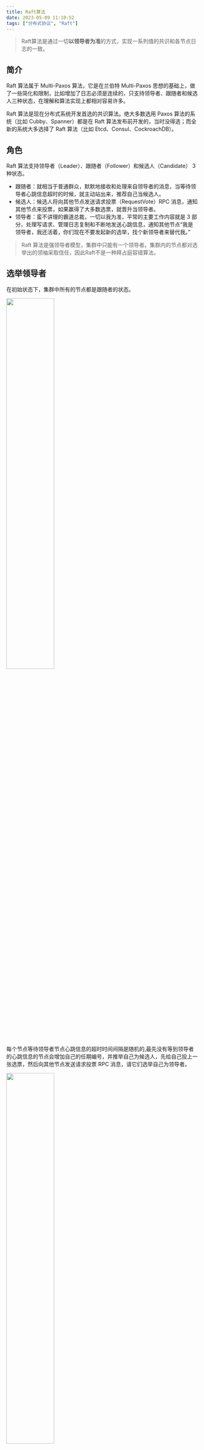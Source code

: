 ```yaml
---
title: Raft算法
date: 2023-05-09 11:10:52
tags: ["分布式协议", "Raft"]
---
```

> Raft算法是通过一切**以领导者为准**的方式，实现一系列值的共识和各节点日志的一致。

## 简介
Raft 算法属于 Multi-Paxos 算法，它是在兰伯特 Multi-Paxos 思想的基础上，做了一些简化和限制，比如增加了日志必须是连续的，只支持领导者、跟随者和候选人三种状态，在理解和算法实现上都相对容易许多。

Raft 算法是现在分布式系统开发首选的共识算法。绝大多数选用 Paxos 算法的系统（比如 Cubby、Spanner）都是在 Raft 算法发布前开发的，当时没得选；而全新的系统大多选择了 Raft 算法（比如 Etcd、Consul、CockroachDB）。

## 角色
Raft 算法支持领导者（Leader）、跟随者（Follower）和候选人（Candidate） 3 种状态。

* 跟随者：就相当于普通群众，默默地接收和处理来自领导者的消息，当等待领导者心跳信息超时的时候，就主动站出来，推荐自己当候选人。
* 候选人：候选人将向其他节点发送请求投票（RequestVote）RPC 消息，通知其他节点来投票，如果赢得了大多数选票，就晋升当领导者。
* 领导者：蛮不讲理的霸道总裁，一切以我为准，平常的主要工作内容就是 3 部分，处理写请求、管理日志复制和不断地发送心跳信息，通知其他节点“我是领导者，我还活着，你们现在不要发起新的选举，找个新领导者来替代我。”

> Raft 算法是强领导者模型，集群中只能有一个领导者。集群内的节点都对选举出的领袖采取信任，因此Raft不是一种拜占庭容错算法。

## 选举领导者
在初始状态下，集群中所有的节点都是跟随者的状态。
<!-- more -->
<img src="https://static001.geekbang.org/resource/image/5b/a2/5b391fd6cb9ed54ba77b0b96efed75a2.jpg?wh=1142*905" width="50%" height="50%" />

每个节点等待领导者节点心跳信息的超时时间间隔是随机的,最先没有等到领导者的心跳信息的节点会增加自己的任期编号，并推举自己为候选人，先给自己投上一张选票，然后向其他节点发送请求投票 RPC 消息，请它们选举自己为领导者。

<img src="https://static001.geekbang.org/resource/image/aa/9c/aac5704d69f142ead5e92d33f893a69c.jpg?wh=1142*962" width="50%" height="50%" />

如果其他节点接收到候选人 A 的请求投票 RPC 消息，在编号为 1 的这届任期内，也还没有进行过投票，那么它将把选票投给节点 A，并增加自己的任期编号。

<img src="https://static001.geekbang.org/resource/image/a4/95/a4bb6d1fa7c8c48106a4cf040b7b1095.jpg?wh=1142*1121" width="50%" height="50%" />

如果候选人在选举超时时间内赢得了大多数的选票，那么它就会成为本届任期内新的领导者。当选领导者后，他将周期性地发送心跳消息，通知其他服务器我是领导者，阻止跟随者发起新的选举，篡权。

<img src="https://static001.geekbang.org/resource/image/0a/91/0a626f52c2e2a147c59c862b148be691.jpg?wh=1142*1036" width="50%" height="50%" />

### RPC
在 Raft 算法中，服务器节点间的沟通联络采用的是远程过程调用（RPC），在领导者选举中，需要用到这样两类的 RPC：
1. 请求投票（RequestVote）RPC，是由候选人在选举期间发起，通知各节点进行投票；
2. 日志复制（AppendEntries）RPC，是由且仅能由领导者发起，用来复制日志和提供心跳消息。

### 任期
Raft 算法中的领导者也是有任期的，每个任期由单调递增的数字（任期编号）标识，任期编号是随着选举的举行而变化的。

1. 在 Raft 算法中约定，如果一个候选人或者领导者，发现自己的任期编号比其他节点小，那么它会立即恢复成跟随者状态。比如分区错误恢复后，任期编号为 3 的领导者节点 B，收到来自新领导者的，包含任期编号为 4 的心跳消息，那么节点 B 将立即恢复成跟随者状态。
2. 还约定如果一个节点接收到一个包含较小的任期编号值的请求，那么它会直接拒绝这个请求。比如节点 C 的任期编号为 4，收到包含任期编号为 3 的请求投票 RPC 消息，那么它将拒绝这个消息。

### 选举规则
1. 领导者周期性地向所有跟随者发送心跳消息（即不包含日志项的日志复制 RPC 消息），通知大家我是领导者，阻止跟随者发起新的选举。
2. 如果在指定时间内，跟随者没有接收到来自领导者的消息，那么它就认为当前没有领导者，推举自己为候选人，发起领导者选举。
3. 在一次选举中，赢得大多数选票的候选人，将晋升为领导者,保证了一个给定的任期内最多只有一个领导者。
4. 在一个任期内，领导者一直都会是领导者，直到它自身出现问题（比如宕机），或者因为网络延迟，其他节点发起一轮新的选举。
5. 在一次选举中，每一个服务器节点最多会对一个任期编号投出一张选票，并且按照“先来先服务”的原则进行投票。比如节点 C 的任期编号为 3，先收到了 1 个包含任期编号为 4 的投票请求（来自节点 A），然后又收到了 1 个包含任期编号为 4 的投票请求（来自节点 B）。那么节点 C 将会把唯一一张选票投给节点 A，当再收到节点 B 的投票请求 RPC 消息时，对于编号为 4 的任期，已没有选票可投了。
<img src="https://static001.geekbang.org/resource/image/33/84/3373232d5c10813c7fc87f2fd4a12d84.jpg?wh=1142*855" width="50%" height="50%" />
6. 日志完整性高的跟随者（也就是最后一条日志项对应的任期编号值更大，索引号更大），拒绝投票给日志完整性低的候选人。比如节点 B 的任期编号为 3，节点 C 的任期编号是 4，节点 B 的最后一条日志项对应的任期编号为 3，而节点 C 为 2，那么当节点 C 请求节点 B 投票给自己时，节点 B 将拒绝投票。即只有日志较完整的节点（也就是日志完整度不比半数节点低的节点），才能当选领导者


![Raft](https://static001.geekbang.org/resource/image/99/6d/9932935b415e37c2ca758ab99b34f66d.jpg?wh=1142*197)

通过以下两种随机超时时间，避免了同一任期内，多个候选人同时发起选举，导致选票被瓜分，选举失败的情况

1. 跟随者等待领导者心跳信息超时的时间间隔，是随机的；
2. 如果候选人在一个随机时间间隔内，没有赢得过半票数，那么选举无效了，然后候选人发起新一轮的选举，也就是说，等待选举超时的时间间隔，是随机的。

### 强领导者模型的局限:
* 写请求和数据转发压力落在领导者节点，导致领导者压力。
* 大规模跟随者的集群，领导者需要承担大量元数据维护和心跳通知的成本。
* 领导者单点问题，故障后直到新领导者选举出来期间集群不可用。
* 随着候选人规模增长，收集半数以上投票的成本更大。

> Raft 算法实现了“一切以我为准”的强领导者模型，基于 Raft 算法，系统是能实现强一致性的，但系统是否支持强一致性，取决于读请求的实现。

## 如何复制日志？
在 Raft 算法中，副本数据是以日志的形式存在的，领导者接收到来自客户端写请求后，处理写请求的过程就是一个复制和应用（Apply）日志项到状态机的过程。

日志项是一种数据格式，它主要包含用户指定的数据，也就是指令（Command），还包含一些附加信息，比如索引值（Log index）、任期编号（Term）。

<img src="https://static001.geekbang.org/resource/image/d5/6d/d5c7b0b95b4289c10c9e0817c71f036d.jpg?wh=1142*750" width="50%" height="50%" />

可以把 Raft 的日志复制理解成一个优化后的二阶段提交（将二阶段优化成了一阶段），减少了一半的往返消息，也就是降低了一半的消息延迟。

* 首先，领导者进入第一阶段，通过日志复制（AppendEntries）RPC 消息，将日志项复制到集群其他节点上。
* 接着，如果领导者接收到大多数的“复制成功”响应后，它将日志项应用到它的状态机，并返回成功给客户端。如果领导者没有接收到大多数的“复制成功”响应，那么就返回错误给客户端

领导者不直接发送消息通知其他节点应用指定日志项。因为领导者的日志复制 RPC 消息或心跳消息，包含了当前最大的，将会被提交（Commit）的日志项索引值。所以通过日志复制 RPC 消息或心跳消息，跟随者就可以知道领导者的日志提交位置信息。

因此，当其他节点接受领导者的心跳消息，或者新的日志复制 RPC 消息后，就会将这条日志项应用到它的状态机。而这个优化，降低了处理客户端请求的延迟，将二阶段提交优化为了一段提交，降低了一半的消息延迟。

<img src="https://static001.geekbang.org/resource/image/b8/29/b863dc8546a78c272c965d6e05afde29.jpg?wh=1142*475" width="70%" height="70%" />

1. 接收到客户端请求后，领导者基于客户端请求中的指令，创建一个新日志项，并附加到本地日志中。
2. 领导者通过日志复制 RPC，将新的日志项复制到其他的服务器。
3. 当领导者将日志项，成功复制到大多数的服务器上的时候，领导者会将这条日志项应用到它的状态机中。
4. 领导者将执行的结果返回给客户端。
5. 当跟随者接收到心跳信息，或者新的日志复制 RPC 消息后，如果跟随者发现领导者已经提交了某条日志项，而它还没应用，那么跟随者就将这条日志项应用到本地的状态机中。

### 如何实现日志的一致？
在 Raft 算法中，领导者通过强制跟随者直接复制自己的日志项，处理不一致日志。也就是说，Raft 是通过以领导者的日志为准，来实现各节点日志的一致的。具体有 2 个步骤。
* 首先，领导者通过日志复制 RPC 的一致性检查，找到跟随者节点上，与自己相同日志项的最大索引值。也就是说，这个索引值之前的日志，领导者和跟随者是一致的，之后的日志是不一致的了。
* 然后，领导者强制跟随者更新覆盖的不一致日志项，实现日志的一致。

> 跟随者中的不一致日志项会被领导者的日志覆盖，而且领导者从来不会覆盖或者删除自己的日志。

Raft与Multi-Paxos的不同：
![Raft vs Paxos](https://pic3.zhimg.com/80/v2-7679d235c0ac8056552ba88b677e73a2_1440w.webp)

## 如何解决成员变更的问题？
### 问题
成员变更的问题，主要在于进行成员变更时，可能存在新旧配置的 2 个“大多数”，导致集群中同时出现两个领导者，破坏了 Raft 的领导者的唯一性原则，影响了集群的稳定运行。

假设我们有一个由节点 A、B、C 组成的 Raft 集群，现在我们需要增加数据副本数，增加 2 个副本（也就是增加 2 台服务器），扩展为由节点 A、B、C、D、E， 5 个节点组成的新集群：

<img src="https://static001.geekbang.org/resource/image/85/04/853b678cb8a088ce1bc9f91fc62bde04.jpg?wh=1142*400" width="70%" height="70%" />

可能会同时出现 2 个领导者。比如在进行成员变更时，节点 A、B 和 C 之间发生了分区错误，节点 A、B 组成旧配置中的“大多数”，也就是变更前的 3 节点集群中的“大多数”，那么这时的领导者（节点 A）依旧是领导者。另一方面，节点 C 和新节点 D、E 组成了新配置的“大多数”，也就是变更后的 5 节点集群中的“大多数”，它们可能会选举出新的领导者（比如节点 C）。那么这时，就出现了同时存在 2 个领导者的情况。

<img src="https://static001.geekbang.org/resource/image/82/9e/827a4616e65633015c1f77f3425b1a9e.jpg?wh=1142*293" width="70%" height="70%" />

### 解决方案:单节点变更
单节点变更，就是通过一次变更一个节点实现成员变更。如果需要变更多个节点，那你需要执行多次单节点变更。

不管旧的集群配置是怎么组成的，旧配置的“大多数”和新配置的“大多数”都会有一个节点是重叠的。
<img src="https://static001.geekbang.org/resource/image/5f/b8/5fe7c8d90857737d7314263eae2166b8.jpg?wh=1142*906" width="70%" height="70%" />

<img src="https://static001.geekbang.org/resource/image/4a/27/4a00b7e1b89922cd9f785c6f153aca27.jpg?wh=1142*899" width="70%" height="70%" />

> 单节点变更是利用“一次变更一个节点，不会同时存在旧配置和新配置 2 个‘大多数’”的特性，实现成员变更。


## 参考资料
* [分布式协议与算法实战-Raft算法](https://time.geekbang.org/column/article/204472)
* [Raft动画演示](http://thesecretlivesofdata.com/raft/)
